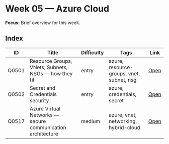 # Week 05 — Azure Cloud

**Focus:** Brief overview for this week.

## Index
| ID | Title | Difficulty | Tags | Link |
|---|---|---|---|---|
| Q0501 | Resource Groups, VNets, Subnets, NSGs — how they fit | entry | azure, resource-groups, vnet, subnet, nsg | [Open](questions/Q0501-azure-rg-vnet-subnet-nsg.md) |
| Q0502 | Secret and Credentials security | entry | azure, credentials, secret | [Open](questions/Q0502-azure-credentials-secret.md)
| Q0517 | Azure Virtual Networks — secure communication architecture | medium | azure, vnet, networking, hybrid-cloud | [Open](questions/Q0517-azure-virtual-networks.md) |
